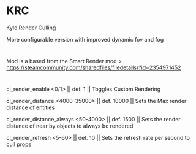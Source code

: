 # KRC
Kyle Render Culling

More configurable version with improved dynamic fov and fog
# 
Mod is a based from the Smart Render mod > https://steamcommunity.com/sharedfiles/filedetails/?id=2354971452
#
cl_render_enable <0/1> || def. 1 || Toggles Custom Rendering

cl_render_distance <4000-35000> || def. 10000 || Sets the Max render distance of entities

cl_render_distance_always <50-4000> || def. 1500 || Sets the render distance of near by objects to always be rendered

cl_render_refresh <5-60> || def. 10 || Sets the refresh rate per second to cull props
